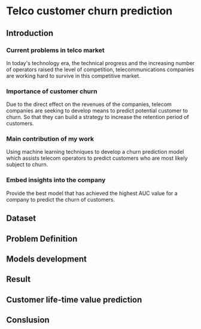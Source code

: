 # Telco customer churn prediction

## Introduction 

### Current problems in telco market
In today's technology era, the technical progress and the increasing number of operators raised the level of competition, 
telecommunications companies are working hard to survive in this competitive market.

### Importance of customer churn
Due to the direct effect on the revenues of the companies, telecom companies are seeking to develop means to predict potential customer to churn. So that they can build a strategy to increase the retention period of customers.

### Main contribution of my work
Using machine learning techniques to develop a churn prediction model which assists telecom operators to predict customers who are most likely subject to churn.

### Embed insights into the company
Provide the best model that has achieved the highest AUC value for a company to predict the churn of customers.

## Dataset



## Problem Definition



## Models development  



## Result 



## Customer life-time value prediction




## Conslusion 
